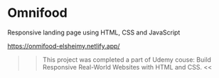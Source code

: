 # Omnifood
Responsive landing page using HTML, CSS and JavaScript

https://onmifood-elsheimy.netlify.app/

>> This project was completed a part of Udemy couse: Build Responsive Real-World Websites with HTML and CSS. <<
